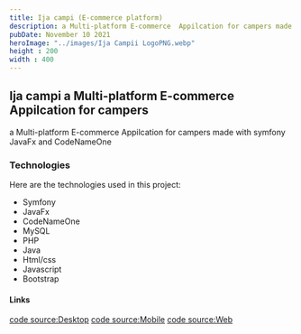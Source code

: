 ```yaml
---
title: Ija campi (E-commerce platform) 
description: a Multi-platform E-commerce  Appilcation for campers made with symfony JavaFx and CodeNameOne
pubDate: November 10 2021
heroImage: "../images/Ija Campii LogoPNG.webp"
height : 200
width : 400
--- 
```

## Ija campi a Multi-platform E-commerce  Appilcation for campers

a Multi-platform E-commerce  Appilcation for campers made with symfony JavaFx and CodeNameOne

### Technologies

Here are the technologies used in this project:

- Symfony
- JavaFx
- CodeNameOne
- MySQL
- PHP
- Java
- Html/css
- Javascript
- Bootstrap

#### Links

[code source:Desktop](https://github.com/IjaCampi/Desktop)
[code source:Mobile](https://github.com/IjaCampi/Mobile)
[code source:Web](https://github.com/IjaCampi/Web)
